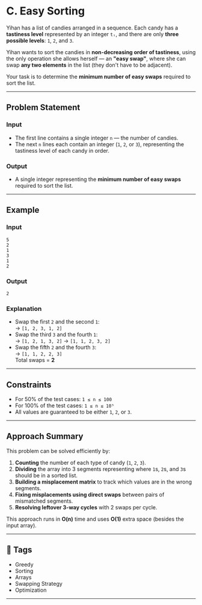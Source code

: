 
# C. Easy Sorting

Yihan has a list of candies arranged in a sequence. Each candy has a **tastiness level** represented by an integer `tᵢ`, and there are only **three possible levels**: `1`, `2`, and `3`.

Yihan wants to sort the candies in **non-decreasing order of tastiness**, using the only operation she allows herself — an **"easy swap"**, where she can swap **any two elements** in the list (they don't have to be adjacent).

Your task is to determine the **minimum number of easy swaps** required to sort the list.

---

## Problem Statement

### Input

- The first line contains a single integer `n` — the number of candies.  
- The next `n` lines each contain an integer (`1`, `2`, or `3`), representing the tastiness level of each candy in order.

### Output

- A single integer representing the **minimum number of easy swaps** required to sort the list.

---

## Example

### Input
```
5  
2  
1  
3  
1  
2  
```

### Output
```
2
```

### Explanation
- Swap the first `2` and the second `1`:  
  → `[1, 2, 3, 1, 2]`
- Swap the third `3` and the fourth `1`:  
  → `[1, 2, 1, 3, 2]` → `[1, 1, 2, 3, 2]`
- Swap the fifth `2` and the fourth `3`:  
  → `[1, 1, 2, 2, 3]`  
Total swaps = **2**

---

## Constraints

- For 50% of the test cases: `1 ≤ n ≤ 100`
- For 100% of the test cases: `1 ≤ n ≤ 10⁵`
- All values are guaranteed to be either `1`, `2`, or `3`.

---

## Approach Summary

This problem can be solved efficiently by:

1. **Counting** the number of each type of candy (`1`, `2`, `3`).
2. **Dividing** the array into 3 segments representing where `1`s, `2`s, and `3`s should be in a sorted list.
3. **Building a misplacement matrix** to track which values are in the wrong segments.
4. **Fixing misplacements using direct swaps** between pairs of mismatched segments.
5. **Resolving leftover 3-way cycles** with 2 swaps per cycle.

This approach runs in **O(n)** time and uses **O(1)** extra space (besides the input array).

---

## 📎 Tags

- Greedy
- Sorting
- Arrays
- Swapping Strategy
- Optimization

---
